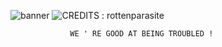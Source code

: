 ![banner](https://i.postimg.cc/kMxT0X9M/image-2025-01-14-175917460.png)
![CREDITS : rottenparasite](https://i.postimg.cc/Hs31CtHL/image-2025-01-14-180258624.png) 

      ⠀⠀ ⠀⠀ ⠀⠀  WE ' RE GOOD AT BEING TROUBLED !
